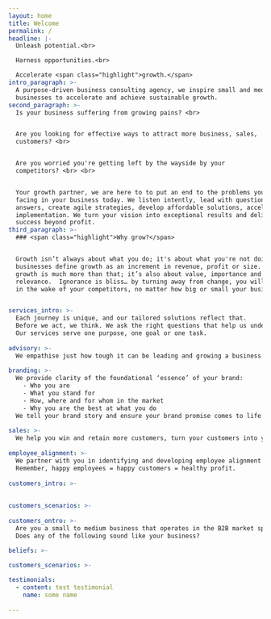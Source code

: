 ```yaml
---
layout: home
title: Welcome
permalink: /
headline: |-
  Unleash potential.<br>

  Harness opportunities.<br>

  Accelerate <span class="highlight">growth.</span>
intro_paragraph: >-
  A purpose-driven business consulting agency, we inspire small and medium
  businesses to accelerate and achieve sustainable growth.
second_paragraph: >-
  Is your business suffering from growing pains? <br> 


  Are you looking for effective ways to attract more business, sales,
  customers? <br> 


  Are you worried you're getting left by the wayside by your
  competitors? <br> <br>


  Your growth partner, we are here to to put an end to the problems you're
  facing in your business today. We listen intently, lead with questions, not
  answers, create agile strategies, develop affordable solutions, accelerate
  implementation. We turn your vision into exceptional results and deliver
  success beyond profit.
third_paragraph: >-
  ### <span class="highlight">Why grow?</span> 


  Growth isn’t always about what you do; it's about what you're not doing. Most
  businesses define growth as an increment in revenue, profit or size. To us,
  growth is much more than that; it’s also about value, importance and
  relevance.  Ignorance is bliss… by turning away from change, you will be left
  in the wake of your competitors, no matter how big or small your business is.


services_intro: >-
  Each journey is unique, and our tailored solutions reflect that. 
  Before we act, we think. We ask the right questions that help us understand your business before we offer you holistic solutions to help achieve your goals. 
  Our services serve one purpose, one goal or one task.
  
advisory: >-
  We empathise just how tough it can be leading and growing a business. We have a collaborative and personalised approach that helps you leverage your talents and personalities, to accelerate your business’s growth path.
  
branding: >-
  We provide clarity of the foundational ‘essence’ of your brand:
    - Who you are
    - What you stand for 
    - How, where and for whom in the market
    - Why you are the best at what you do
  We tell your brand story and ensure your brand promise comes to life and stays intact throughout the customer lifecycle.
  
sales: >-
  We help you win and retain more customers, turn your customers into your brand advocates and minimise customer churn, through aligning sales and marketing processes, integrating marketing and communication activities, evaluating and understanding your market and customers, being responsive and adaptive.
  
employee_alignment: >-
  We partner with you in identifying and developing employee alignment and engagement; internal branding and communication programs to inform, motivate and inspire your employees to embrace your brand, align to your culture and be the advocates to your business. 
  Remember, happy employees = happy customers = healthy profit.
  
customers_intro: >-
  
  
customers_scenarios: >-
  
customers_ontro: >-
  Are you a small to medium business that operates in the B2B market space? 
  Does any of the following sound like your business?
  
beliefs: >-

customers_scenarios: >-

testimonials:
  - content: test testimonial
    name: some name
    
---
```


